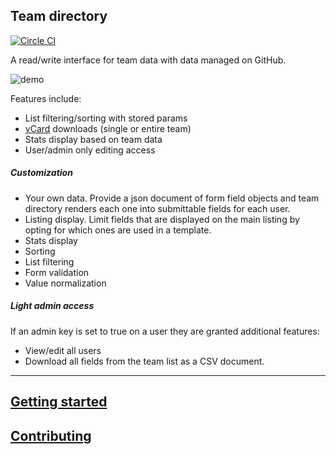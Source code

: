 Team directory
---

[![Circle CI](https://circleci.com/gh/mapbox/team-directory.svg?style=svg)](https://circleci.com/gh/mapbox/team-directory)

A read/write interface for team data with data managed on GitHub. 

![demo](https://i.imgur.com/LdW1GCz.gif)

Features include:

- List filtering/sorting with stored params
- [vCard](https://en.wikipedia.org/wiki/VCard) downloads (single or entire team)
- Stats display based on team data
- User/admin only editing access

##### Customization

- Your own data. Provide a json document of form field objects and team
directory renders each one into submittable fields for each user.
- Listing display. Limit fields that are displayed on the main listing by opting
for which ones are used in a template.
- Stats display
- Sorting
- List filtering
- Form validation
- Value normalization

##### Light admin access

If an admin key is set to true on a user they are granted additional features:

- View/edit all users
- Download all fields from the team list as a CSV document.

---

## [Getting started][]
## [Contributing][]

[Contributing]: https://github.com/mapbox/team-directory/blob/master/CONTRIBUTING.md
[Getting started]: https://github.com/mapbox/team-directory/blob/master/GETTING_STARTED.md
[index]: https://github.com/mapbox/team-directory/blob/master/index.html
